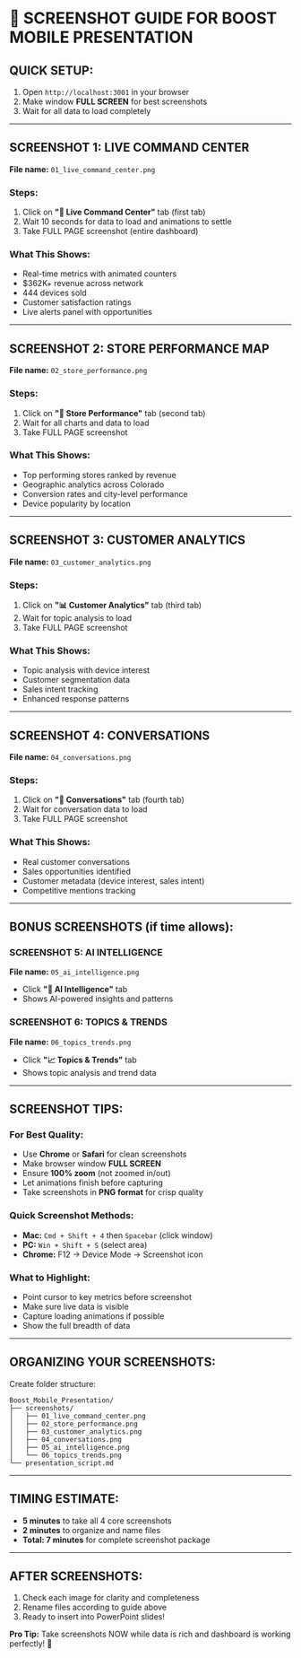 # 📸 SCREENSHOT GUIDE FOR BOOST MOBILE PRESENTATION

## **QUICK SETUP:**
1. Open `http://localhost:3001` in your browser
2. Make window **FULL SCREEN** for best screenshots
3. Wait for all data to load completely

---

## **SCREENSHOT 1: LIVE COMMAND CENTER** 
**File name:** `01_live_command_center.png`

### Steps:
1. Click on **"🚀 Live Command Center"** tab (first tab)
2. Wait 10 seconds for data to load and animations to settle
3. Take FULL PAGE screenshot (entire dashboard)

### What This Shows:
- Real-time metrics with animated counters
- $362K+ revenue across network
- 444 devices sold
- Customer satisfaction ratings
- Live alerts panel with opportunities

---

## **SCREENSHOT 2: STORE PERFORMANCE MAP**
**File name:** `02_store_performance.png`

### Steps:
1. Click on **"🏪 Store Performance"** tab (second tab)
2. Wait for all charts and data to load
3. Take FULL PAGE screenshot

### What This Shows:
- Top performing stores ranked by revenue
- Geographic analytics across Colorado
- Conversion rates and city-level performance
- Device popularity by location

---

## **SCREENSHOT 3: CUSTOMER ANALYTICS**
**File name:** `03_customer_analytics.png`

### Steps:
1. Click on **"📊 Customer Analytics"** tab (third tab)
2. Wait for topic analysis to load
3. Take FULL PAGE screenshot

### What This Shows:
- Topic analysis with device interest
- Customer segmentation data
- Sales intent tracking
- Enhanced response patterns

---

## **SCREENSHOT 4: CONVERSATIONS**
**File name:** `04_conversations.png`

### Steps:
1. Click on **"💬 Conversations"** tab (fourth tab)
2. Wait for conversation data to load
3. Take FULL PAGE screenshot

### What This Shows:
- Real customer conversations
- Sales opportunities identified
- Customer metadata (device interest, sales intent)
- Competitive mentions tracking

---

## **BONUS SCREENSHOTS (if time allows):**

### **SCREENSHOT 5: AI INTELLIGENCE**
**File name:** `05_ai_intelligence.png`
- Click **"🤖 AI Intelligence"** tab
- Shows AI-powered insights and patterns

### **SCREENSHOT 6: TOPICS & TRENDS**
**File name:** `06_topics_trends.png`
- Click **"📈 Topics & Trends"** tab  
- Shows topic analysis and trend data

---

## **SCREENSHOT TIPS:**

### **For Best Quality:**
- Use **Chrome** or **Safari** for clean screenshots
- Make browser window **FULL SCREEN**
- Ensure **100% zoom** (not zoomed in/out)
- Let animations finish before capturing
- Take screenshots in **PNG format** for crisp quality

### **Quick Screenshot Methods:**
- **Mac:** `Cmd + Shift + 4` then `Spacebar` (click window)
- **PC:** `Win + Shift + S` (select area)
- **Chrome:** F12 → Device Mode → Screenshot icon

### **What to Highlight:**
- Point cursor to key metrics before screenshot
- Make sure live data is visible
- Capture loading animations if possible
- Show the full breadth of data

---

## **ORGANIZING YOUR SCREENSHOTS:**

Create folder structure:
```
Boost_Mobile_Presentation/
├── screenshots/
│   ├── 01_live_command_center.png
│   ├── 02_store_performance.png  
│   ├── 03_customer_analytics.png
│   ├── 04_conversations.png
│   ├── 05_ai_intelligence.png
│   └── 06_topics_trends.png
└── presentation_script.md
```

---

## **TIMING ESTIMATE:**
- **5 minutes** to take all 4 core screenshots
- **2 minutes** to organize and name files
- **Total: 7 minutes** for complete screenshot package

---

## **AFTER SCREENSHOTS:**
1. Check each image for clarity and completeness
2. Rename files according to guide above
3. Ready to insert into PowerPoint slides!

**Pro Tip:** Take screenshots NOW while data is rich and dashboard is working perfectly! 🚀 